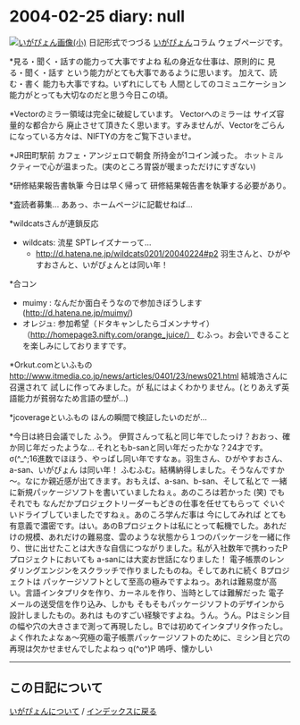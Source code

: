 2004-02-25 diary: null
=====================================================================================================
[![いがぴょん画像(小)](https://igapyon.github.io/diary/images/iga200306s.jpg "いがぴょん")](https://igapyon.github.io/diary/memo/memoigapyon.html) 日記形式でつづる [いがぴょん](https://igapyon.github.io/diary/memo/memoigapyon.html)コラム ウェブページです。

*見る・聞く・話すの能力って大事ですよね
私の身近な仕事は、原則的に 見る・聞く・話す という能力がとても大事であるように思います。
加えて、読む・書く 能力も大事ですね。いずれにしても 人間としてのコミュニケーション能力がとっても大切なのだと思う今日この頃。

*Vectorのミラー領域は完全に破綻しています。
Vectorへのミラーは サイズ容量的な都合から 廃止させて頂きたく思います。すみませんが、Vectorをごらんになっている方々は、NIFTYの方をご覧下さいませ。

*JR田町駅前 カフェ・アンジェロで朝食
所持金が1コイン減った。
ホットミルクティーで心が温まった。(実のところ胃袋が暖まっただけにすぎない)

*研修結果報告書執筆
今日は早く帰って 研修結果報告書を執筆する必要があり。

*査読者募集…
ああっ、ホームページに記載せねば…

*wildcatsさんが連鎖反応

* wildcats: 流星 SPTレイズナーって…
  * http://d.hatena.ne.jp/wildcats0201/20040224#p2
羽生さんと、ひがやすおさんと、いがぴょんとは同い年！

*合コン

* muimy : なんだか面白そうなので参加きぼうします(http://d.hatena.ne.jp/muimy/) 
* オレジュ: 参加希望（ドタキャンしたらゴメンナサイ）（http://homepage3.nifty.com/orange_juice/） 
むふっ。お会いできることを楽しみにしておりますです。

*Orkut.comといふもの
http://www.itmedia.co.jp/news/articles/0401/23/news021.html
結城浩さんに召還されて 試しに作ってみました。が 私にはよくわかりません。(とりあえず英語能力が貧弱なため言語の壁が…)

*jcoverageといふもの
ほんの瞬間で検証したいのだが…

*今日は終日会議でした
ふう。
伊賀さんって私と同じ年でしたっけ？おおっ、確か同じ年だったような… それともb-sanと同い年だったかな？24才です。σ(^_^;16進数でほほう、やっぱし同い年ですなぁ。羽生さん、ひがやすおさん、a-san、いがぴょん は同い年！ ふむふむ。結構納得しました。そうなんですか～。なにか親近感が出てきます。おもえば、a-san、b-san、そして私とで 一緒に新規パッケージソフトを書いていましたねぇ。あのころは若かった (笑) でも それでも なんだかプロジェクトリーダーもどきの仕事を任せてもらって ぐいぐいドライブしていましたですねぇ。あのころ学んだ事は 今にしてみれば とても有意義で濃密です。はい。あのBプロジェクトは私にとって転機でした。あれだけの規模、あれだけの難易度、雲のような状態から１つのパッケージを一緒に作り、世に出せたことは大きな自信につながりました。私が入社数年で携わったPプロジェクトにおいても a-sanには大変お世話になりました！ 電子帳票のレンダリングエンジンをスクラッチで作りましたものね。そしてあれに続く Bプロジェクトは パッケージソフトとして至高の極みですよねっ。あれは難易度が高い。言語インタプリタを作り、カーネルを作り、当時としては難解だった 電子メールの送受信を作り込み、しかも そもそもパッケージソフトのデザインから 設計しましたもの。あれは ものすごい経験ですよね。うん。うん。Pはミシン目の幅や穴の大きさまで測って再現したし。Bでは初めてインタプリタ作ったし。よく作れたよなぁ～究極の電子帳票パッケージソフトのために、ミシン目と穴の再現は欠かせませんでしたよねっ q(^o^)P 嗚呼、懐かしい


----------------------------------------------------------------------------------------------------

## この日記について
[いがぴょんについて](http://www.igapyon.jp/igapyon/diary/memo/memoigapyon.html) / [インデックスに戻る](https://igapyon.github.io/diary/idxall.html)
